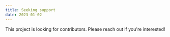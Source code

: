 ```yaml
---
title: Seeking support
date: 2023-01-02
---
```


This project is looking for contributors. Please reach out if you're interested!
